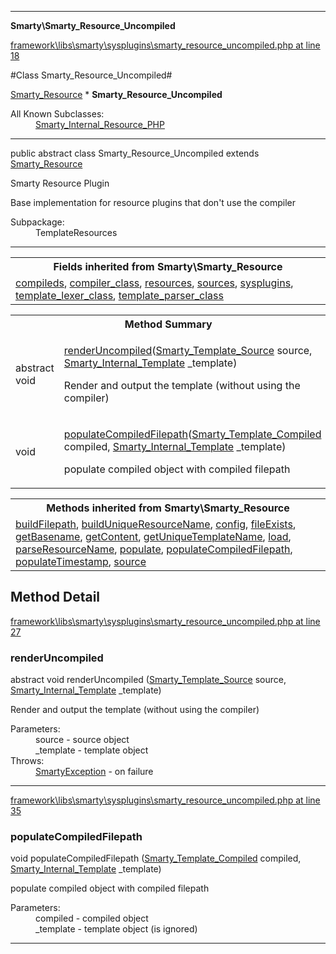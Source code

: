 

- - -

**Smarty\Smarty_Resource_Uncompiled**


<a href="https://github.com/JeyDotC/Hirudo/blob/master/framework/libs/smarty/sysplugins/smarty_resource_uncompiled.php#L18" >framework\libs\smarty\sysplugins\smarty_resource_uncompiled.php at line 18</a>

#Class Smarty_Resource_Uncompiled#

<a href="https://github.com/JeyDotC/Hirudo-docs/blob/master/smarty/Smarty_Resource.md">Smarty_Resource</a>
    * **Smarty_Resource_Uncompiled**


<dl>
<dt>All Known Subclasses:</dt>
<dd><a href="https://github.com/JeyDotC/Hirudo-docs/blob/master/smarty/Smarty_Internal_Resource_PHP.md">Smarty_Internal_Resource_PHP</a> </dd>
</dl>



- - -

<p class="signature"><span class='k'>public abstract  class</span> <span class='nx'>Smarty_Resource_Uncompiled</span>
extends <a href="https://github.com/JeyDotC/Hirudo-docs/blob/master/smarty/Smarty_Resource.md">Smarty_Resource</a>

</p>

<div class="comment" id="overview_description"><p>Smarty Resource Plugin</p><p>Base implementation for resource plugins that don't use the compiler</p></div>

<dl>
<dt>Subpackage:</dt>
<dd>TemplateResources</dd>
</dl>


- - -

<table class="inherit">
<tr><th colspan="2">Fields inherited from Smarty\Smarty_Resource</th></tr>
<tr><td><a href="https://github.com/JeyDotC/Hirudo-docs/blob/master/smarty/Smarty_Resource.md#compileds">compileds</a>, <a href="https://github.com/JeyDotC/Hirudo-docs/blob/master/smarty/Smarty_Resource.md#compiler_class">compiler_class</a>, <a href="https://github.com/JeyDotC/Hirudo-docs/blob/master/smarty/Smarty_Resource.md#resources">resources</a>, <a href="https://github.com/JeyDotC/Hirudo-docs/blob/master/smarty/Smarty_Resource.md#sources">sources</a>, <a href="https://github.com/JeyDotC/Hirudo-docs/blob/master/smarty/Smarty_Resource.md#sysplugins">sysplugins</a>, <a href="https://github.com/JeyDotC/Hirudo-docs/blob/master/smarty/Smarty_Resource.md#template_lexer_class">template_lexer_class</a>, <a href="https://github.com/JeyDotC/Hirudo-docs/blob/master/smarty/Smarty_Resource.md#template_parser_class">template_parser_class</a></td></tr></table>

<table id="summary_method">
<tr><th colspan="2">Method Summary</th></tr>
<tr>
<td><span class='k'>abstract </span> <span class='nx'>void</span></td>
<td class="description"><p class="name"><a href="#renderuncompiled">renderUncompiled</a>(<a href="https://github.com/JeyDotC/Hirudo/blob/master/smarty/Smarty_Template_Source.md">Smarty_Template_Source</a> source, <a href="https://github.com/JeyDotC/Hirudo/blob/master/smarty/Smarty_Internal_Template.md">Smarty_Internal_Template</a> _template)</p><p class="description">Render and output the template (without using the compiler)</p></td>
</tr>
<tr>
<td><span class='k'></span> <span class='nx'>void</span></td>
<td class="description"><p class="name"><a href="#populatecompiledfilepath">populateCompiledFilepath</a>(<a href="https://github.com/JeyDotC/Hirudo/blob/master/smarty/Smarty_Template_Compiled.md">Smarty_Template_Compiled</a> compiled, <a href="https://github.com/JeyDotC/Hirudo/blob/master/smarty/Smarty_Internal_Template.md">Smarty_Internal_Template</a> _template)</p><p class="description">populate compiled object with compiled filepath</p></td>
</tr>
</table>

<table class="inherit">
<tr><th colspan="2">Methods inherited from Smarty\Smarty_Resource</th></tr>
<tr><td><a href="https://github.com/JeyDotC/Hirudo-docs/blob/master/smarty/Smarty_Resource.md#buildFilepath">buildFilepath</a>, <a href="https://github.com/JeyDotC/Hirudo-docs/blob/master/smarty/Smarty_Resource.md#buildUniqueResourceName">buildUniqueResourceName</a>, <a href="https://github.com/JeyDotC/Hirudo-docs/blob/master/smarty/Smarty_Resource.md#config">config</a>, <a href="https://github.com/JeyDotC/Hirudo-docs/blob/master/smarty/Smarty_Resource.md#fileExists">fileExists</a>, <a href="https://github.com/JeyDotC/Hirudo-docs/blob/master/smarty/Smarty_Resource.md#getBasename">getBasename</a>, <a href="https://github.com/JeyDotC/Hirudo-docs/blob/master/smarty/Smarty_Resource.md#getContent">getContent</a>, <a href="https://github.com/JeyDotC/Hirudo-docs/blob/master/smarty/Smarty_Resource.md#getUniqueTemplateName">getUniqueTemplateName</a>, <a href="https://github.com/JeyDotC/Hirudo-docs/blob/master/smarty/Smarty_Resource.md#load">load</a>, <a href="https://github.com/JeyDotC/Hirudo-docs/blob/master/smarty/Smarty_Resource.md#parseResourceName">parseResourceName</a>, <a href="https://github.com/JeyDotC/Hirudo-docs/blob/master/smarty/Smarty_Resource.md#populate">populate</a>, <a href="https://github.com/JeyDotC/Hirudo-docs/blob/master/smarty/Smarty_Resource.md#populateCompiledFilepath">populateCompiledFilepath</a>, <a href="https://github.com/JeyDotC/Hirudo-docs/blob/master/smarty/Smarty_Resource.md#populateTimestamp">populateTimestamp</a>, <a href="https://github.com/JeyDotC/Hirudo-docs/blob/master/smarty/Smarty_Resource.md#source">source</a></td></tr></table>

<h2 id="detail_method">Method Detail</h2>

<a href="https://github.com/JeyDotC/Hirudo/blob/master/framework/libs/smarty/sysplugins/smarty_resource_uncompiled.php#L27" >framework\libs\smarty\sysplugins\smarty_resource_uncompiled.php at line 27</a>

<h3 id="renderUncompiled()">renderUncompiled</h3>
<span class='k'>abstract </span> <span class='nx'>void</span> <span class='nf'>renderUncompiled</span> (<a href="https://github.com/JeyDotC/Hirudo/blob/master/smarty/Smarty_Template_Source.md">Smarty_Template_Source</a> source, <a href="https://github.com/JeyDotC/Hirudo/blob/master/smarty/Smarty_Internal_Template.md">Smarty_Internal_Template</a> _template)

<div class="details">
<p>Render and output the template (without using the compiler)</p><dl>
<dt>Parameters:</dt>
<dd>source - source object</dd>
<dd>_template - template object</dd>
<dt>Throws:</dt>
<dd><a href="../smarty/smartyexception.html">SmartyException</a> - on failure</dd>
</dl>

</div>

- - -


<a href="https://github.com/JeyDotC/Hirudo/blob/master/framework/libs/smarty/sysplugins/smarty_resource_uncompiled.php#L35" >framework\libs\smarty\sysplugins\smarty_resource_uncompiled.php at line 35</a>

<h3 id="populateCompiledFilepath()">populateCompiledFilepath</h3>
<span class='k'></span> <span class='nx'>void</span> <span class='nf'>populateCompiledFilepath</span> (<a href="https://github.com/JeyDotC/Hirudo/blob/master/smarty/Smarty_Template_Compiled.md">Smarty_Template_Compiled</a> compiled, <a href="https://github.com/JeyDotC/Hirudo/blob/master/smarty/Smarty_Internal_Template.md">Smarty_Internal_Template</a> _template)

<div class="details">
<p>populate compiled object with compiled filepath</p><dl>
<dt>Parameters:</dt>
<dd>compiled - compiled object</dd>
<dd>_template - template object (is ignored)</dd>
</dl>

</div>

- - -

